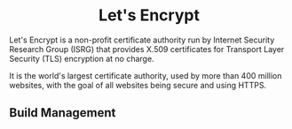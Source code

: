 <h1 align="center">Let's Encrypt</h1>

Let's Encrypt is a non-profit certificate authority run by Internet Security Research Group (ISRG) that provides 
X.509 certificates for Transport Layer Security (TLS) encryption at no charge. 

It is the world's largest certificate authority, used by more than 400 million websites, with the goal of all 
websites being secure and using HTTPS.

## Build Management

